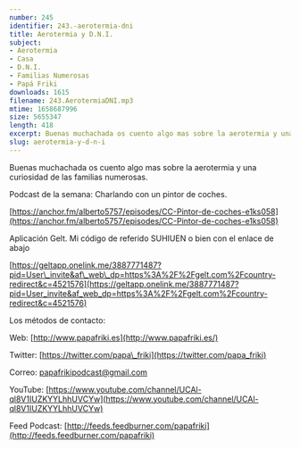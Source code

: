 ```yaml
---
number: 245
identifier: 243.-aerotermia-dni
title: Aerotermia y D.N.I.
subject:
- Aerotermia
- Casa
- D.N.I.
- Familias Numerosas
- Papá Friki
downloads: 1615
filename: 243.AerotermiaDNI.mp3
mtime: 1658687996
size: 5655347
length: 418
excerpt: Buenas muchachada os cuento algo mas sobre la aerotermia y una curiosidad de las familias numerosas
slug: aerotermia-y-d-n-i
---
```

Buenas muchachada os cuento algo mas sobre la aerotermia y una curiosidad de las familias numerosas.

Podcast de la semana: Charlando con un pintor de coches.

[https://anchor.fm/alberto5757/episodes/CC-Pintor-de-coches-e1ks058](https://anchor.fm/alberto5757/episodes/CC-Pintor-de-coches-e1ks058)

Aplicación Gelt. Mi código de referido SUHIUEN o bien con el enlace de abajo

[
](https://geltapp.onelink.me/3887771487?pid=User_invite&af_web_dp=https%3A%2F%2Fgelt.com%2Fcountry-redirect&c=4521576)

[https://geltapp.onelink.me/3887771487?pid=User\_invite&af\_web\_dp=https%3A%2F%2Fgelt.com%2Fcountry-redirect&c=4521576](https://geltapp.onelink.me/3887771487?pid=User_invite&af_web_dp=https%3A%2F%2Fgelt.com%2Fcountry-redirect&c=4521576)

Los métodos de contacto:

Web: [http://www.papafriki.es](http://www.papafriki.es/)

Twitter: [https://twitter.com/papa\_friki](https://twitter.com/papa_friki)

Correo: [papafrikipodcast@gmail.com](https://archive.org/details/papafrikipodast@gmail.com)

YouTube: [https://www.youtube.com/channel/UCAl-ql8V1IUZKYYLhhUVCYw](https://www.youtube.com/channel/UCAl-ql8V1IUZKYYLhhUVCYw)

Feed Podcast: [http://feeds.feedburner.com/papafriki](http://feeds.feedburner.com/papafriki)